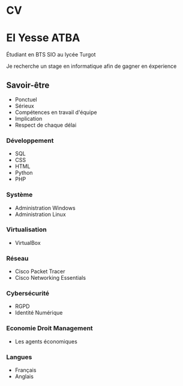 # CV
# El Yesse ATBA
Étudiant en BTS SIO au lycée Turgot

Je recherche un stage en informatique afin de gagner en éxperience
## Savoir-être
- Ponctuel
- Sérieux
- Compétences en travail d'équipe
- Implication
- Respect de chaque délai

### Développement
- SQL
- CSS
- HTML
- Python
- PHP

### Système 
- Administration Windows
- Administration Linux

### Virtualisation
- VirtualBox

### Réseau
- Cisco Packet Tracer
- Cisco Networking Essentials

### Cybersécurité
- RGPD
- Identité Numérique

### Economie Droit Management
- Les agents économiques

### Langues
- Français
- Anglais
  

